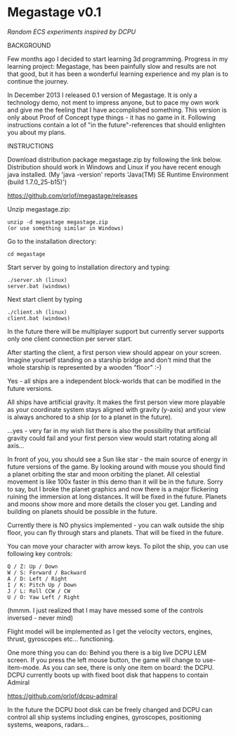 Megastage v0.1
==============
<i>Random ECS experiments inspired by DCPU</i>


BACKGROUND

Few months ago I decided to start learning 3d programming. Progress in my learning project: Megastage, has been painfully slow and results are not that good, but it has been a wonderful learning experience and my plan is to continue the journey.

In December 2013 I released 0.1 version of Megastage. It is only a technology demo, not ment to impress anyone, but to pace my own work and give me the feeling that I have accomplished something. This version is only about Proof of Concept type things - it has no game in it. Following instructions contain a lot of "in the future"-references that should enlighten you about my plans. 

INSTRUCTIONS

Download distribution package megastage.zip by following the link below. Distribution should work in Windows and Linux if you have recent enough java installed. (My 'java -version' reports 'Java(TM) SE Runtime Environment (build 1.7.0_25-b15)')

https://github.com/orlof/megastage/releases

Unzip megastage.zip:

    unzip -d megastage megastage.zip
    (or use something similar in Windows)

Go to the installation directory:

    cd megastage

Start server by going to installation directory and typing:

    ./server.sh (linux)
    server.bat (windows)

Next start client by typing

    ./client.sh (linux)
    client.bat (windows)
 
In the future there will be multiplayer support but currently server supports only one client connection per server start.

After starting the client, a first person view should appear on your screen. Imagine yourself standing on a starship bridge and don't mind that the whole starship is represented by a wooden "floor" :-)

Yes - all ships are a independent block-worlds that can be modified in the future versions.

All ships have artificial gravity. It makes the first person view more playable as your coordinate system stays aligned with gravity (y-axis) and your view is always anchored to a ship (or to a planet in the future).

...yes - very far in my wish list there is also the possibility that artificial gravity could fail and your first person view would start rotating along all axis...

In front of you, you should see a Sun like star - the main source of energy in future versions of the game. By looking around with mouse you should find a planet orbiting the star and moon orbiting the planet. All celestial movement is like 100x faster in this demo than it will be in the future. Sorry to say, but I broke the planet graphics and now there is a major flickering ruining the immersion at long distances. It will be fixed in the future. Planets and moons show more and more details the closer you get. Landing and building on planets should be possible in the future.

Currently there is NO physics implemented - you can walk outside the ship floor, you can fly through stars and planets. That will be fixed in the future.

You can move your character with arrow keys. To pilot the ship, you can use following key controls:

    Q / Z: Up / Down
    W / S: Forward / Backward
    A / D: Left / Right
    I / K: Pitch Up / Down
    J / L: Roll CCW / CW
    U / O: Yaw Left / Right

(hmmm. I just realized that I may have messed some of the controls inversed - never mind)

Flight model will be implemented as I get the velocity vectors, engines, thrust, gyroscopes etc... functioning.

One more thing you can do: Behind you there is a big live DCPU LEM screen. If you press the left mouse button, the game will change to use-item-mode. As you can see, there is only one item on board: the DCPU. DCPU currently boots up with fixed boot disk that happens to contain Admiral 

https://github.com/orlof/dcpu-admiral

In the future the DCPU boot disk can be freely changed and DCPU can control all ship systems including engines, gyroscopes, positioning systems, weapons, radars...

